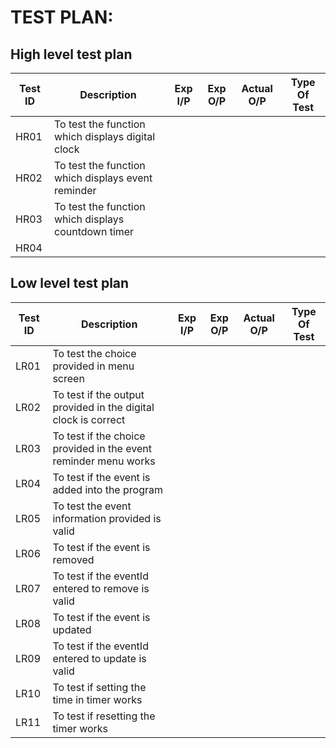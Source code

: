 # TEST PLAN:

## High level test plan

| **Test ID** | **Description**                                              | **Exp I/P** | **Exp O/P** | **Actual O/P** |**Type Of Test**  |    
|-------------|--------------------------------------------------------------|------------|-------------|----------------|------------------|
|  HR01     | To test the function which displays digital clock                   | |  |  | |
|  HR02      |  To test the function which displays event reminder                      | | || |
|  HR03   | To test the function which displays countdown timer| | || |
| HR04 |  | | | |  |


## Low level test plan

| **Test ID** |  **Description**                                              | **Exp I/P** | **Exp O/P** | **Actual O/P** |**Type Of Test**  |    
|-------------|--------------------------------------------------------------------|------------|-------------|----------------|------------------|
|   LR01   |To test the choice provided in menu screen| | | ||
|     LR02       |  To test if the output provided in the digital clock is correct        |  |  | | |
| LR03   | To test if the choice provided in the event reminder menu works  |  | |||
|  LR04    | To test if the event is added into the program  | | | ||
|   LR05   |To test the event information provided is valid| | | ||
|  LR06    | To test if the event is removed| | | ||
|   LR07   | To test if the eventId entered to remove is valid| | | ||
|   LR08   | To test if the event is updated| | | ||
|   LR09   |To test if the eventId entered to update is valid| | | ||
|   LR10   |To test if setting the time in timer works| | | ||
|   LR11   |To test if resetting the timer works| | | ||

